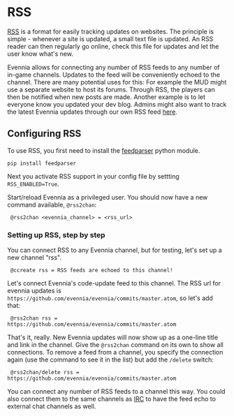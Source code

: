 # RSS


[RSS](http://en.wikipedia.org/wiki/RSS) is a format for easily tracking updates on websites. The
principle is simple - whenever a site is updated, a small text file is updated. An RSS reader can
then regularly go online, check this file for updates and let the user know what's new.

Evennia allows for connecting any number of RSS feeds to any number of in-game channels. Updates to
the feed will be conveniently echoed to the channel. There are many potential uses for this: For
example the MUD might use a separate website to host its forums. Through RSS, the players can then
be notified when new posts are made. Another example is to let everyone know you updated your dev
blog. Admins might also want to track the latest Evennia updates through our own RSS feed
[here](http://code.google.com/feeds/p/evennia/updates/basic).

## Configuring RSS

To use RSS, you first need to install the [feedparser](http://code.google.com/p/feedparser/) python
module.

    pip install feedparser

Next you activate RSS support in your config file by settting `RSS_ENABLED=True`.

Start/reload Evennia as a privileged user. You should now have a new command available, `@rss2chan`:

     @rss2chan <evennia_channel> = <rss_url>

### Setting up RSS, step by step

You can connect RSS to any Evennia channel, but for testing, let's set up a new channel "rss".

     @ccreate rss = RSS feeds are echoed to this channel!

Let's connect Evennia's code-update feed to this channel. The RSS url for evennia updates is
`https://github.com/evennia/evennia/commits/master.atom`, so let's add that:

     @rss2chan rss = https://github.com/evennia/evennia/commits/master.atom

That's it, really. New Evennia updates will now show up as a one-line title and link in the channel.
Give the `@rss2chan` command on its own to show all connections. To remove a feed from a channel,
you specify the connection again (use the command to see it in the list) but add the `/delete`
switch:

     @rss2chan/delete rss = https://github.com/evennia/evennia/commits/master.atom

You can connect any number of RSS feeds to a channel this way. You could also connect them to the
same channels as [IRC](./IRC.md) to have the feed echo to external chat channels as well.
